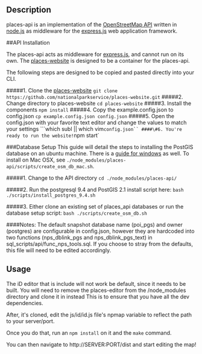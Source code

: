 ## Description

places-api is an implementation of the [OpenStreetMap API](http://wiki.openstreetmap.org/wiki/API_v0.6) written in [node.js](http://nodejs.org/) as middleware for the [express.js](http://expressjs.com/) web application framework.

##API Installation

The places-api acts as middleware for [express.js](https://github.com/strongloop/express), and cannot run on its own.
The [places-website](https://github.com/nationalparkservice/places-website) is designed to be a container for the places-api.

The following steps are designed to be copied and pasted directly into your CLI.

####\#1. Clone the [places-website](https://github.com/nationalparkservice/places-website)
  `git clone https://github.com/nationalparkservice/places-website.git`
####\#2. Change directory to places-website
  `cd places-website`
####\#3. Install the components
  `npm install`
####\#4. Copy the example.config.json to config.json
  `cp example.config.json config.json`
####\#5. Open the config.json with your favorite text editor and change the values to match your settings
  ```which subl || which vim` config.json``
####\#6. You're ready to run the website!
  `npm start`

##\#Database Setup
This guide will detail the steps to installing the PostGIS database on an ubuntu machine.
There is a [guide for windows](https://github.com/nationalparkservice/places-api/blob/places-api/scripts/tools/windowsInstall.txt) as well.
To install on Mac OSX, see `./node_modules/places-api/scripts/create_osm_db_mac.sh`.

####\#1. Change to the API directory
  `cd ./node_modules/places-api/`

####\#2. Run the postgresql 9.4 and PostGIS 2.1 install script here:
  `bash ./scripts/install_postgres_9.4.sh`

####\#3. Either clone an existing set of places_api databases or run the database setup script:
  `bash ./scripts/create_osm_db.sh`

####Notes:
The default snapshot database name (poi_pgs) and owner (postgres) are configurable in config.json, however
they are hardcoded into two functions (nps_dblink_pgs and nps_dblink_pgs_text) in sql_scripts/api/func_nps_tools.sql.
If you choose to stray from the defaults, this file will need to be edited accordingly.

## Usage

The iD editor that is include will not work be default, since it needs to be built.
You will need to remove the places-editor from the /node_modules directory and clone it in instead
This is to ensure that you have all the dev dependencies.

After, it's cloned, edit the js/id/id.js file's npmap variable to reflect the path to your server/port.

Once you do that, run an `npm install` on it and the `make` command.

You can then navigate to http://SERVER:PORT/dist and start editing the map!

